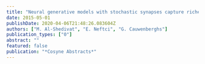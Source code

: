 ```yaml
---
title: "Neural generative models with stochastic synapses capture richer representations"
date: 2015-05-01
publishDate: 2020-04-06T21:48:26.083604Z
authors: ["M. Al-Shedivat", "E. Neftci", "G. Cauwenberghs"]
publication_types: ["0"]
abstract: ""
featured: false
publication: "*Cosyne Abstracts*"
---
```


